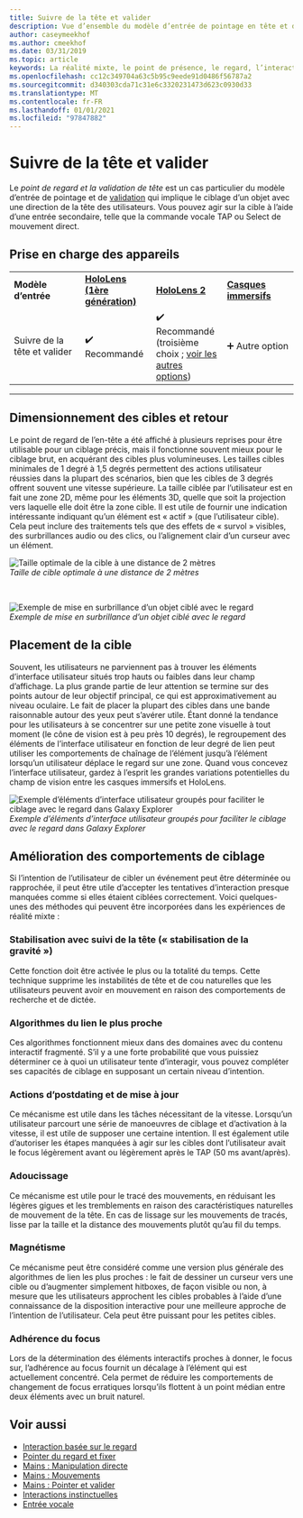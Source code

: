 ```yaml
---
title: Suivre de la tête et valider
description: Vue d’ensemble du modèle d’entrée de pointage en tête et de validation.
author: caseymeekhof
ms.author: cmeekhof
ms.date: 03/31/2019
ms.topic: article
keywords: La réalité mixte, le point de présence, le regard, l’interaction, la conception, le casque de la réalité mixte, le casque Windows Mixed Reality, le casque de la réalité virtuelle, HoloLens, MRTK, le kit de configuration de la réalité mixte, la cible, le lissage
ms.openlocfilehash: cc12c349704a63c5b95c9eede91d0486f56787a2
ms.sourcegitcommit: d340303cda71c31e6c3320231473d623c0930d33
ms.translationtype: MT
ms.contentlocale: fr-FR
ms.lasthandoff: 01/01/2021
ms.locfileid: "97847882"
---
```

# <a name="head-gaze-and-commit"></a>Suivre de la tête et valider

Le _point de regard et la validation de tête_ est un cas particulier du modèle d’entrée de pointage et de [validation](gaze-and-commit.md) qui implique le ciblage d’un objet avec une direction de la tête des utilisateurs. Vous pouvez agir sur la cible à l’aide d’une entrée secondaire, telle que la commande vocale TAP ou Select de mouvement direct. 

## <a name="device-support"></a>Prise en charge des appareils

<table>
    <colgroup>
    <col width="25%" />
    <col width="25%" />
    <col width="25%" />
    <col width="25%" />
    </colgroup>
    <tr>
        <td><strong>Modèle d’entrée</strong></td>
        <td><a href="../hololens-hardware-details.md"><strong>HoloLens (1ère génération)</strong></a></td>
        <td><a href="https://docs.microsoft.com/hololens/hololens2-hardware"><strong>HoloLens 2</strong></td>
        <td><a href="../discover/immersive-headset-hardware-details.md"><strong>Casques immersifs</strong></a></td>
    </tr>
     <tr>
        <td>Suivre de la tête et valider</td>
        <td>✔️ Recommandé</td>
        <td>✔️ Recommandé (troisième choix ; <a href="interaction-fundamentals.md">voir les autres options</a>)</td>
        <td>➕ Autre option</td>
    </tr>
</table>

---

## <a name="target-sizing-and-feedback"></a>Dimensionnement des cibles et retour

Le point de regard de l’en-tête a été affiché à plusieurs reprises pour être utilisable pour un ciblage précis, mais il fonctionne souvent mieux pour le ciblage brut, en acquérant des cibles plus volumineuses. Les tailles cibles minimales de 1 degré à 1,5 degrés permettent des actions utilisateur réussies dans la plupart des scénarios, bien que les cibles de 3 degrés offrent souvent une vitesse supérieure. La taille ciblée par l’utilisateur est en fait une zone 2D, même pour les éléments 3D, quelle que soit la projection vers laquelle elle doit être la zone cible. Il est utile de fournir une indication intéressante indiquant qu’un élément est « actif » (que l’utilisateur cible). Cela peut inclure des traitements tels que des effets de « survol » visibles, des surbrillances audio ou des clics, ou l’alignement clair d’un curseur avec un élément.

![Taille optimale de la cible à une distance de 2 mètres](images/gazetargeting-size-1000px.jpg)<br>
*Taille de cible optimale à une distance de 2 mètres*

<br>

![Exemple de mise en surbrillance d’un objet ciblé avec le regard](images/gazetargeting-highlighting-940px.jpg)<br>
*Exemple de mise en surbrillance d’un objet ciblé avec le regard*

## <a name="target-placement"></a>Placement de la cible

Souvent, les utilisateurs ne parviennent pas à trouver les éléments d’interface utilisateur situés trop hauts ou faibles dans leur champ d’affichage. La plus grande partie de leur attention se termine sur des points autour de leur objectif principal, ce qui est approximativement au niveau oculaire. Le fait de placer la plupart des cibles dans une bande raisonnable autour des yeux peut s’avérer utile. Étant donné la tendance pour les utilisateurs à se concentrer sur une petite zone visuelle à tout moment (le cône de vision est à peu près 10 degrés), le regroupement des éléments de l’interface utilisateur en fonction de leur degré de lien peut utiliser les comportements de chaînage de l’élément jusqu’à l’élément lorsqu’un utilisateur déplace le regard sur une zone. Quand vous concevez l’interface utilisateur, gardez à l’esprit les grandes variations potentielles du champ de vision entre les casques immersifs et HoloLens.

![Exemple d’éléments d’interface utilisateur groupés pour faciliter le ciblage avec le regard dans Galaxy Explorer](images/gazetargeting-grouping-1000px.jpg)<br>
*Exemple d’éléments d’interface utilisateur groupés pour faciliter le ciblage avec le regard dans Galaxy Explorer*

## <a name="improving-targeting-behaviors"></a>Amélioration des comportements de ciblage

Si l’intention de l’utilisateur de cibler un événement peut être déterminée ou rapprochée, il peut être utile d’accepter les tentatives d’interaction presque manquées comme si elles étaient ciblées correctement. Voici quelques-unes des méthodes qui peuvent être incorporées dans les expériences de réalité mixte :

### <a name="head-gaze-stabilization-gravity-wells"></a>Stabilisation avec suivi de la tête (« stabilisation de la gravité »)

Cette fonction doit être activée le plus ou la totalité du temps. Cette technique supprime les instabilités de tête et de cou naturelles que les utilisateurs peuvent avoir en mouvement en raison des comportements de recherche et de dictée.

### <a name="closest-link-algorithms"></a>Algorithmes du lien le plus proche

Ces algorithmes fonctionnent mieux dans des domaines avec du contenu interactif fragmenté. S’il y a une forte probabilité que vous puissiez déterminer ce à quoi un utilisateur tente d’interagir, vous pouvez compléter ses capacités de ciblage en supposant un certain niveau d’intention.

### <a name="backdating-and-postdating-actions"></a>Actions d’postdating et de mise à jour

Ce mécanisme est utile dans les tâches nécessitant de la vitesse. Lorsqu’un utilisateur parcourt une série de manoeuvres de ciblage et d’activation à la vitesse, il est utile de supposer une certaine intention. Il est également utile d’autoriser les étapes manquées à agir sur les cibles dont l’utilisateur avait le focus légèrement avant ou légèrement après le TAP (50 ms avant/après).

### <a name="smoothing"></a>Adoucissage

Ce mécanisme est utile pour le tracé des mouvements, en réduisant les légères gigues et les tremblements en raison des caractéristiques naturelles de mouvement de la tête. En cas de lissage sur les mouvements de tracés, lisse par la taille et la distance des mouvements plutôt qu’au fil du temps.

### <a name="magnetism"></a>Magnétisme

Ce mécanisme peut être considéré comme une version plus générale des algorithmes de lien les plus proches : le fait de dessiner un curseur vers une cible ou d’augmenter simplement hitboxes, de façon visible ou non, à mesure que les utilisateurs approchent les cibles probables à l’aide d’une connaissance de la disposition interactive pour une meilleure approche de l’intention de l’utilisateur. Cela peut être puissant pour les petites cibles.

### <a name="focus-stickiness"></a>Adhérence du focus

Lors de la détermination des éléments interactifs proches à donner, le focus sur, l’adhérence au focus fournit un décalage à l’élément qui est actuellement concentré. Cela permet de réduire les comportements de changement de focus erratiques lorsqu’ils flottent à un point médian entre deux éléments avec un bruit naturel.

## <a name="see-also"></a>Voir aussi

* [Interaction basée sur le regard](eye-gaze-interaction.md)
* [Pointer du regard et fixer](gaze-and-dwell.md)
* [Mains : Manipulation directe](direct-manipulation.md)
* [Mains : Mouvements](gaze-and-commit.md#composite-gestures)
* [Mains : Pointer et valider](point-and-commit.md)
* [Interactions instinctuelles](interaction-fundamentals.md)
* [Entrée vocale](voice-input.md)



